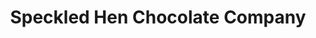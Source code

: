 ---
title: "Speckled Hen Chocolate Company"
url: /saxonburg/speckled-hen-chocolate-company/
shop: chocolate
---